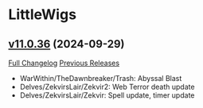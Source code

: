 # LittleWigs

## [v11.0.36](https://github.com/BigWigsMods/LittleWigs/tree/v11.0.36) (2024-09-29)
[Full Changelog](https://github.com/BigWigsMods/LittleWigs/compare/v11.0.35...v11.0.36) [Previous Releases](https://github.com/BigWigsMods/LittleWigs/releases)

- WarWithin/TheDawnbreaker/Trash: Abyssal Blast  
- Delves/ZekvirsLair/Zekvir2: Web Terror death update  
- Delves/ZekvirsLair/Zekvir: Spell update, timer update  
